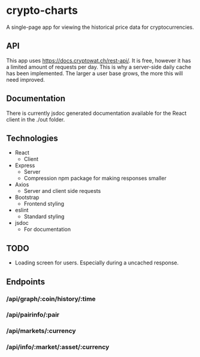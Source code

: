 # crypto-charts
A single-page app for viewing the historical price data for cryptocurrencies.

## API
This app uses https://docs.cryptowat.ch/rest-api/. It is free, however it has a limited amount of requests per day. This is why a server-side daily cache has been implemented. The larger a user base grows, the more this will need improved.

## Documentation
There is currently jsdoc generated documentation available for the React client in the ./out folder.

## Technologies
- React
	- Client
- Express
	- Server
	- Compression npm package for making responses smaller
- Axios
	- Server and client side requests
- Bootstrap
	- Frontend styling
- eslint
	- Standard styling
- jsdoc
	- For documentation

## TODO
- Loading screen for users. Especially during a uncached response.

## Endpoints
### /api/graph/:coin/history/:time

### /api/pairinfo/:pair

### /api/markets/:currency

### /api/info/:market/:asset/:currency